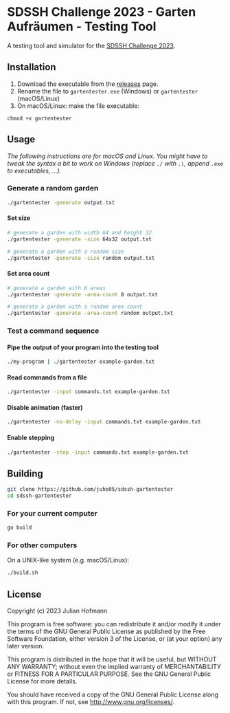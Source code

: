 # SDSSH Challenge 2023 - Garten Aufräumen - Testing Tool

A testing tool and simulator for the [SDSSH Challenge 2023](https://github.com/maxwellmatthis/sdssh-challenge-2023).

## Installation

1. Download the executable from the [releases](https://github.com/juho05/sdssh-gartentester/releases/latest) page.
2. Rename the file to `gartentester.exe` (Windows) or `gartentester` (macOS/Linux)
3. On macOS/Linux: make the file executable:
```
chmod +x gartentester
```

## Usage

*The following instructions are for macOS and Linux. You might have to tweak the syntax a bit to work on Windows (replace `./` with `.\`, append `.exe` to executables, …).*

### Generate a random garden

```sh
./gartentester -generate output.txt
```

#### Set size

```sh
# generate a garden with width 64 and height 32
./gartentester -generate -size 64x32 output.txt

# generate a garden with a random size
./gartentester -generate -size random output.txt
```

#### Set area count

```sh
# generate a garden with 8 areas
./gartentester -generate -area-count 8 output.txt

# generate a garden with a random area count
./gartentester -generate -area-count random output.txt
```

### Test a command sequence

#### Pipe the output of your program into the testing tool

```sh
./my-program | ./gartentester example-garden.txt
```

#### Read commands from a file

```sh
./gartentester -input commands.txt example-garden.txt
```

#### Disable animation (faster)

```sh
./gartentester -no-delay -input commands.txt example-garden.txt
```

#### Enable stepping

```sh
./gartentester -step -input commands.txt example-garden.txt
```

## Building

```sh
git clone https://github.com/juho05/sdssh-gartentester
cd sdssh-gartentester
```

### For your current computer

```sh
go build
```

### For other computers

On a UNIX-like system (e.g. macOS/Linux):
```sh
./build.sh
```

## License

Copyright (c) 2023 Julian Hofmann

This program is free software: you can redistribute it and/or modify
it under the terms of the GNU General Public License as published by
the Free Software Foundation, either version 3 of the License, or
(at your option) any later version.

This program is distributed in the hope that it will be useful,
but WITHOUT ANY WARRANTY; without even the implied warranty of
MERCHANTABILITY or FITNESS FOR A PARTICULAR PURPOSE.  See the
GNU General Public License for more details.

You should have received a copy of the GNU General Public License
along with this program.  If not, see <http://www.gnu.org/licenses/>.
